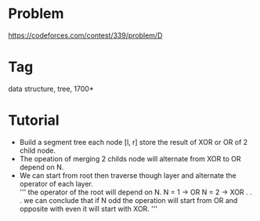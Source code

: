 # Problem
https://codeforces.com/contest/339/problem/D <br>
# Tag
data structure, tree, 1700*<br>
# Tutorial
  - Build a segment tree each node [l, r] store the result of XOR or OR of 2 child node.
  - The opeation of merging 2 childs node will alternate from XOR to OR depend on N.
  - We can start from root then traverse though layer and alternate the operator of each layer. <br>
'''
  the operator of the root will depend on N.
  N = 1 -> OR
  N = 2 -> XOR
  .
  .
  . 
  we can conclude that if N odd the operation will start from OR and opposite with even it will start with XOR.
'''
